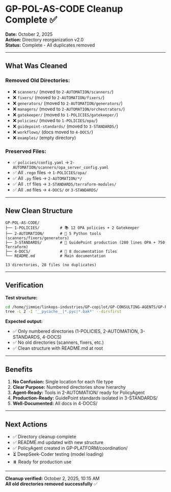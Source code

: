 # GP-POL-AS-CODE Cleanup Complete ✅

**Date:** October 2, 2025  
**Action:** Directory reorganization v2.0  
**Status:** Complete - All duplicates removed

---

## What Was Cleaned

### **Removed Old Directories:**
- ❌ `scanners/` (moved to `2-AUTOMATION/scanners/`)
- ❌ `fixers/` (moved to `2-AUTOMATION/fixers/`)
- ❌ `generators/` (moved to `2-AUTOMATION/generators/`)
- ❌ `managers/` (moved to `2-AUTOMATION/orchestrators/`)
- ❌ `gatekeeper/` (moved to `1-POLICIES/gatekeeper/`)
- ❌ `policies/` (moved to `1-POLICIES/opa/`)
- ❌ `guidepoint-standards/` (moved to `3-STANDARDS/`)
- ❌ `workflows/` (docs moved to `4-DOCS/`)
- ❌ `examples/` (empty directory)

### **Preserved Files:**
- ✅ `policies/config.yaml` → `2-AUTOMATION/scanners/opa_server_config.yaml`
- ✅ All `.rego` files → `1-POLICIES/opa/`
- ✅ All `.py` files → `2-AUTOMATION/*/`
- ✅ All `.tf` files → `3-STANDARDS/terraform-modules/`
- ✅ All `.md` files → `4-DOCS/` or `3-STANDARDS/`

---

## New Clean Structure

```
GP-POL-AS-CODE/
├── 1-POLICIES/         # 📚 12 OPA policies + 2 Gatekeeper
├── 2-AUTOMATION/       # 🤖 5 Python tools (scanners/fixers/generators)
├── 3-STANDARDS/        # 🏢 GuidePoint production (280 lines OPA + 750 Terraform)
├── 4-DOCS/             # 📖 8 documentation files
└── README.md           # Main documentation

13 directories, 28 files (no duplicates)
```

---

## Verification

**Test structure:**
```bash
cd /home/jimmie/linkops-industries/GP-copilot/GP-CONSULTING-AGENTS/GP-POL-AS-CODE
tree -L 2 -I '__pycache__|*.pyc|*.bak*' --dirsfirst
```

**Expected output:**
- ✅ Only numbered directories (1-POLICIES, 2-AUTOMATION, 3-STANDARDS, 4-DOCS)
- ✅ No old directories (scanners, fixers, etc.)
- ✅ Clean structure with README.md at root

---

## Benefits

1. **No Confusion:** Single location for each file type
2. **Clear Purpose:** Numbered directories show hierarchy
3. **Agent-Ready:** Tools in 2-AUTOMATION/ ready for PolicyAgent
4. **Production-Ready:** GuidePoint standards isolated in 3-STANDARDS/
5. **Well-Documented:** All docs in 4-DOCS/

---

## Next Actions

- ✅ Directory cleanup complete
- ✅ README.md updated with new structure
- ✅ PolicyAgent created in GP-PLATFORM/coordination/
- ⏳ DeepSeek-Coder testing (model loading)
- ⏸️ Ready for production use

---

**Cleanup verified:** October 2, 2025, 10:15 AM  
**All old directories removed successfully** ✅
